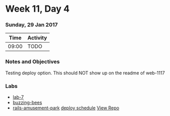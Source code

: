 # Week 11, Day 4

### Sunday, 29 Jan 2017

| Time | Activity |
| --- | --- |
| 09:00 | TODO |

### Notes and Objectives

Testing deploy option. This should NOT show up on the readme of web-1117

### Labs

- [lab-7](http://www.github.com/learn-co-students/lab-7-web-1117)
- [buzzing-bees](http://www.github.com/learn-co-students/buzzing-bees-web-1117)
- [rails-amusement-park](http://www.github.com/learn-co-students/rails-amusement-park-web-1117)
 [deploy schedule](/cohorts/web-1117/cohorts/jan-29-2017/schedules/jan-29-2017/deploy) [View Repo](http://www.github.com/learn-co-curriculum/web-1117)